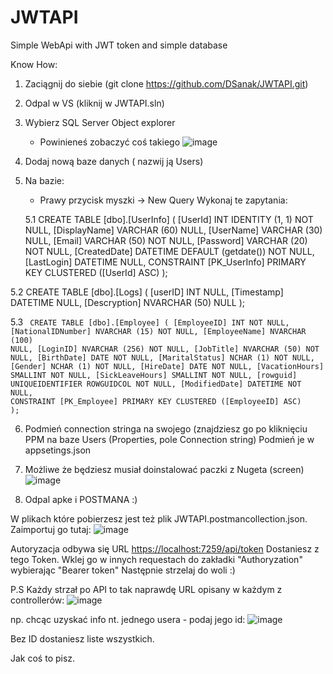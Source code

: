 # JWTAPI
Simple WebApi with JWT token and simple database

Know How:

1. Zaciągnij do siebie (git clone https://github.com/DSanak/JWTAPI.git)
2. Odpal w VS (kliknij w JWTAPI.sln)
3. Wybierz SQL Server Object explorer
   - Powinieneś zobaczyć coś takiego ![image](https://user-images.githubusercontent.com/82310098/200123825-9b24111f-f07b-42c7-8bb5-acf028e9ce33.png)
4. Dodaj nową baze danych ( nazwij ją Users)
5. Na bazie:
   - Prawy przycisk myszki -> New Query
   Wykonaj te zapytania:
   
   5.1 
      CREATE TABLE [dbo].[UserInfo] (
    [UserId]      INT          IDENTITY (1, 1) NOT NULL,
    [DisplayName] VARCHAR (60) NULL,
    [UserName]    VARCHAR (30) NULL,
    [Email]       VARCHAR (50) NOT NULL,
    [Password]    VARCHAR (20) NOT NULL,
    [CreatedDate] DATETIME     DEFAULT (getdate()) NOT NULL,
    [LastLogin]   DATETIME     NULL,
    CONSTRAINT [PK_UserInfo] PRIMARY KEY CLUSTERED ([UserId] ASC)
);

5.2
      CREATE TABLE [dbo].[Logs] (
    [userID]      INT           NULL,
    [Timestamp]   DATETIME      NULL,
    [Descryption] NVARCHAR (50) NULL
);

5.3 
<code>
    CREATE TABLE [dbo].[Employee] (
    [EmployeeID]       INT              NOT NULL,
    [NationalIDNumber] NVARCHAR (15)    NOT NULL,
    [EmployeeName]     NVARCHAR (100)   NULL,
    [LoginID]          NVARCHAR (256)   NOT NULL,
    [JobTitle]         NVARCHAR (50)    NOT NULL,
    [BirthDate]        DATE             NOT NULL,
    [MaritalStatus]    NCHAR (1)        NOT NULL,
    [Gender]           NCHAR (1)        NOT NULL,
    [HireDate]         DATE             NOT NULL,
    [VacationHours]    SMALLINT         NOT NULL,
    [SickLeaveHours]   SMALLINT         NOT NULL,
    [rowguid]          UNIQUEIDENTIFIER ROWGUIDCOL NOT NULL,
    [ModifiedDate]     DATETIME         NOT NULL,
    CONSTRAINT [PK_Employee] PRIMARY KEY CLUSTERED ([EmployeeID] ASC)
);</code>

6. Podmień connection stringa na swojego (znajdziesz go po kliknięciu PPM na baze Users (Properties, pole Connection string)
    Podmień je w appsetings.json
    
 7. Możliwe że będziesz musiał doinstalować paczki z Nugeta (screen)
 ![image](https://user-images.githubusercontent.com/82310098/200124059-27c45f9e-ccc8-4cf1-bf28-58ebd099ad95.png)

8. Odpal apke i POSTMANA :)

W plikach które pobierzesz jest też plik JWTAPI.postmancollection.json.
Zaimportuj go tutaj:
![image](https://user-images.githubusercontent.com/82310098/200124308-a643cdc4-2f00-4df5-8523-fc697dd110c7.png)

Autoryzacja odbywa się URL <https://localhost:7259/api/token>
Dostaniesz z tego Token. Wklej go w innych requestach do zakładki "Authoryzation" wybierając "Bearer token"
Następnie strzelaj do woli :)

P.S Każdy strzał po API to tak naprawdę URL opisany w każdym z controllerów:
![image](https://user-images.githubusercontent.com/82310098/200124427-be948e49-a11b-426a-8ad2-54999a15d31d.png)

np. chcąc uzyskać info nt. jednego usera - podaj jego id:
![image](https://user-images.githubusercontent.com/82310098/200124451-602abd9a-e6b7-4175-9069-ebb84564c0d2.png)

Bez ID dostaniesz liste wszystkich.

Jak coś to pisz.


